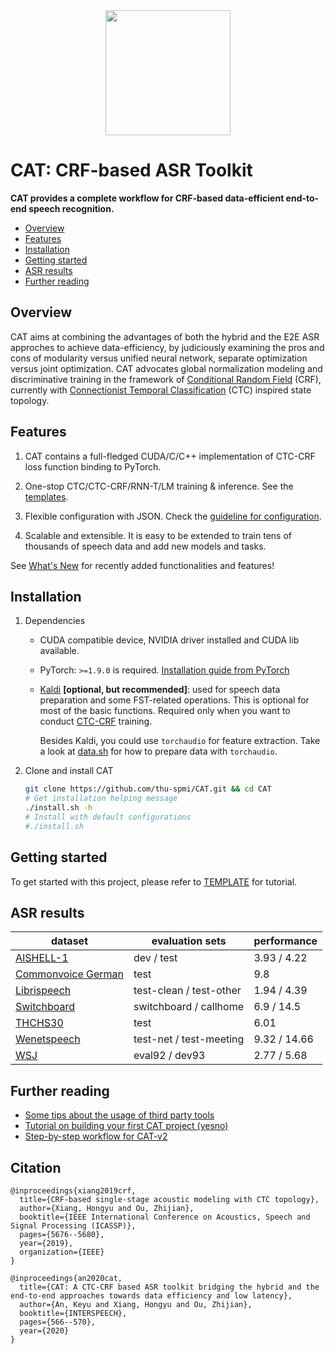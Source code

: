 <div align="center"><img src="./assets/logo.png" width=200></div>

# CAT: CRF-based ASR Toolkit
**CAT provides a complete workflow for CRF-based data-efficient end-to-end speech recognition.**

- [Overview](#overview)
- [Features](#features)
- [Installation](#installation)
- [Getting started](#getting-started)
- [ASR results](#asr-results)
- [Further reading](#further-reading)

## Overview

CAT aims at combining the advantages of both the hybrid and the E2E ASR approches to achieve data-efficiency, by judiciously examining the pros and cons of modularity versus unified neural network, separate optimization versus joint optimization. CAT advocates global normalization modeling and discriminative training in the framework of [Conditional Random Field](https://en.wikipedia.org/wiki/Conditional_random_field) (CRF), currently with [Connectionist Temporal Classification](https://mediatum.ub.tum.de/doc/1292048/file.pdf) (CTC) inspired state topology.


## Features

1. CAT contains a full-fledged CUDA/C/C++ implementation of CTC-CRF loss function binding to PyTorch.

2. One-stop CTC/CTC-CRF/RNN-T/LM training & inference. See the [templates](egs/TEMPLATE).

3. Flexible configuration with JSON. Check the [guideline for configuration](docs/configure_guide.md).

4. Scalable and extensible. It is easy to be extended to train tens of thousands of speech data and add new models and tasks.

See [What's New](docs/whatsnew.md) for recently added functionalities and features!

## Installation

1. Dependencies

   - CUDA compatible device, NVIDIA driver installed and CUDA lib available.
   - PyTorch: `>=1.9.0` is required. [Installation guide from PyTorch](https://pytorch.org/get-started/locally/#start-locally)
   - [Kaldi](https://github.com/kaldi-asr/kaldi) **\[optional, but recommended\]**: used for speech data preparation and some FST-related operations. This is optional for most of the basic functions. Required only when you want to conduct [CTC-CRF](egs/TEMPLATE/exp/asr-ctc-crf) training.
      
      Besides Kaldi, you could use `torchaudio` for feature extraction. Take a look at [data.sh](egs/aishell/local/data.sh) for how to prepare data with `torchaudio`.

2. Clone and install CAT

   ```bash
   git clone https://github.com/thu-spmi/CAT.git && cd CAT
   # Get installation helping message
   ./install.sh -h
   # Install with default configurations
   #./install.sh
   ```

## Getting started

To get started with this project, please refer to [TEMPLATE](egs/TEMPLATE/README.md) for tutorial.


## ASR results

| dataset                                                                                                                | evaluation sets         | performance  |
| ---------------------------------------------------------------------------------------------------------------------- | ----------------------- | ------------ |
| [AISHELL-1](egs/aishell#result)                                                                                        | dev / test              | 3.93 / 4.22  |
| [Commonvoice German](https://github.com/thu-spmi/CAT/blob/v2/egs/commonvoice/RESULT.md#conformertransformer-rescoring) | test                    | 9.8          |
| [Librispeech](egs/libri#result)                                                                                        | test-clean / test-other | 1.94 / 4.39  |
| [Switchboard](https://github.com/thu-spmi/CAT/blob/v2/egs/swbd/RESULT.md#conformertransformer-rescoring)               | switchboard / callhome  | 6.9 / 14.5   |
| [THCHS30](https://github.com/thu-spmi/CAT/blob/v2/egs/thchs30/RESULT.md#vgg-blstm)                                     | test                    | 6.01         |
| [Wenetspeech](egs/wenetspeech#result)                                                                                  | test-net / test-meeting | 9.32 / 14.66 |
| [WSJ](egs/wsj/RESULT.md)                                                                                               | eval92 / dev93          | 2.77 / 5.68  |

## Further reading

- [Some tips about the usage of third party tools](docs/guide_for_third_party_tools.md)
- [Tutorial on building your first CAT project (yesno)](docs/yesno_tutorial_ch.md)
- [Step-by-step workflow for CAT-v2](docs/toolkitworkflow.md)


## Citation

```
@inproceedings{xiang2019crf,
  title={CRF-based single-stage acoustic modeling with CTC topology},
  author={Xiang, Hongyu and Ou, Zhijian},
  booktitle={IEEE International Conference on Acoustics, Speech and Signal Processing (ICASSP)},
  pages={5676--5680},
  year={2019},
  organization={IEEE}
}

@inproceedings{an2020cat,
  title={CAT: A CTC-CRF based ASR toolkit bridging the hybrid and the end-to-end approaches towards data efficiency and low latency},
  author={An, Keyu and Xiang, Hongyu and Ou, Zhijian},
  booktitle={INTERSPEECH},
  pages={566--570},
  year={2020}
}
```
